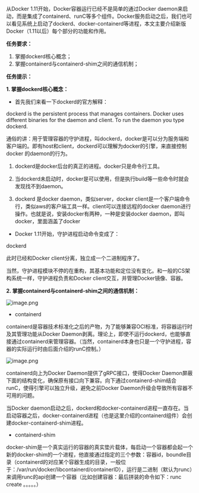 从Docker 1.11开始，Docker容器运行已经不是简单的通过Docker daemon来启动，而是集成了containerd、runC等多个组件。Docker服务启动之后，我们也可以看见系统上启动了dockerd、docker-containerd等进程，本文主要介绍新版Docker（1.11以后）每个部分的功能和作用。

**任务要求：**
1. 掌握dockerd核心概念；
2. 掌握containerd与containerd-shim之间的通信机制；

**任务提示：**

**1. 掌握dockerd核心概念：**

- 首先我们来看一下dockerd的官方解释：

dockerd is the persistent process that manages containers. Docker uses different binaries for the daemon and client. To run the daemon you type dockerd.

通俗的讲：用于管理容器的守护进程，叫dockerd，docker是可以分为服务端和客户端的。即有host和client，dockerd可以理解为docker的引擎，来直接控制docker 的daemon的行为。

1. dockerd是docker后台的真正的进程。docker只是命令行工具。

2. 当dockerd未启动时，docker是可以使用，但是执行build等一些命令时就会发现找不到daemon。

3. dockerd 是docker daemon，类似server，docker client是一个客户端命令行，类似aws的客户端工具一样。client可以连接远程的docker daemon进行操作。也就是说，安装docker有两种，一种是安装docker daemon，即叫docker，里面涵盖了docker 

- Docker 1.11开始，守护进程启动命令变成了：

dockerd

此时已经和Docker client分离，独立成一个二进制程序了。

当然，守护进程模块不停的在重构，其基本功能和定位没有变化。和一般的CS架构系统一样，守护进程负责和Docker client交互，并管理Docker镜像、容器。

**2. 掌握containerd与containerd-shim之间的通信机制：**

![image.png](https://assets.jiker.com/_for_plus_sub_project/2020/0901/admin/DC8fngy4KLalanocmji1SPF513l06O8eklnMU8ql.png)

- containerd
	
containerd是容器技术标准化之后的产物，为了能够兼容OCI标准，将容器运行时及其管理功能从Docker Daemon剥离。理论上，即使不运行dockerd，也能够直接通过containerd来管理容器。（当然，containerd本身也只是一个守护进程，容器的实际运行时由后面介绍的runC控制。）

![image.png](https://assets.jiker.com/_for_plus_sub_project/2020/0901/admin/QCpeVixbqXo5UXC8P6W38pty1AsoR4O6yQA4rMoQ.png)

containerd向上为Docker Daemon提供了gRPC接口，使得Docker Daemon屏蔽下面的结构变化，确保原有接口向下兼容。向下通过containerd-shim结合runC，使得引擎可以独立升级，避免之前Docker Daemon升级会导致所有容器不可用的问题。

当Docker daemon启动之后，dockerd和docker-containerd进程一直存在。当启动容器之后，docker-containerd进程（也是这里介绍的containerd组件）会创建docker-containerd-shim进程。

- containerd-shim

docker-shim是一个真实运行的容器的真实垫片载体，每启动一个容器都会起一个新的docker-shim的一个进程，他直接通过指定的三个参数：容器id，boundle目录（containerd的对应某个容器生成的目录，一般位于：/var/run/docker/libcontainerd/containerID），运行是二进制（默认为runc）来调用runc的api创建一个容器（比如创建容器：最后拼装的命令如下：runc create 。。。。。）
